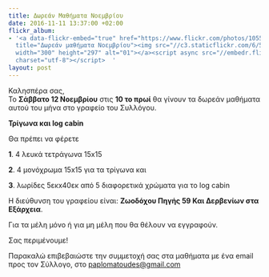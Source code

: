 ```yaml
---
title: Δωρεάν Μαθήματα Νοεμβρίου
date: 2016-11-11 13:37:00 +02:00
flickr_album:
- '<a data-flickr-embed="true" href="https://www.flickr.com/photos/10554902@N05/albums/72157676323670416"
  title="Δωρεάν μαθήματα Νοεμβρίου"><img src="//c3.staticflickr.com/6/5818/30797232562_2709384c04_m.jpg"
  width="300" height="297" alt="01"></a><script async src="//embedr.flickr.com/assets/client-code.js"
  charset="utf-8"></script>  '
layout: post
---
```


Καλησπέρα σας,  
Το **Σάββατο 12 Νοεμβρίου** στις **10 το πρωί** θα γίνουν τα δωρεάν μαθήματα αυτού του μήνα στο γραφείο του Συλλόγου.

**Τρίγωνα και log cabin**

Θα πρέπει να φέρετε

**1**. 4 λευκά τετράγωνα 15x15

**2**. 4 μονόχρωμα 15x15 για τα τρίγωνα και

**3**. λωρίδες 5εκx40εκ από 5 διαφορετικά χρώματα για το log cabin

Η διεύθυνση του γραφείου είναι: **Ζωοδόχου Πηγής 59 Και Δερβενίων στα Εξάρχεια**.

Για τα μέλη μόνο ή για μη μέλη που θα θέλουν να εγγραφούν.

Σας περιμένουμε!

Παρακαλώ επιβεβαιώστε την συμμετοχή σας στα μαθήματα με ένα email προς τον Σύλλογο, στο paplomatoudes@gmail.com
